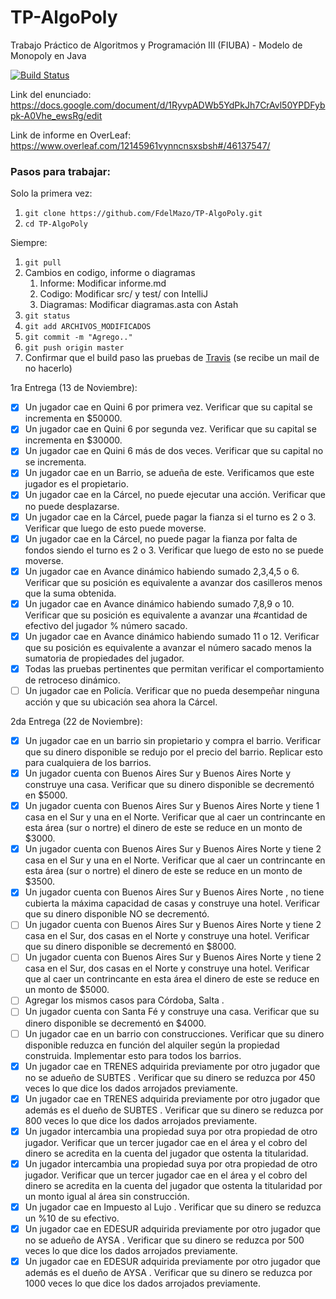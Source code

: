 # TP-AlgoPoly
Trabajo Práctico de Algoritmos y Programación III (FIUBA) - Modelo de Monopoly en Java

[![Build Status](https://travis-ci.com/FdelMazo/TP-AlgoPoly.svg?token=kj1PzEAEuR5mVTx6hGWT&branch=master)](https://travis-ci.com/FdelMazo/TP-AlgoPoly)

Link del enunciado: https://docs.google.com/document/d/1RyvpADWb5YdPkJh7CrAvl50YPDFybpk-A0Vhe_ewsRg/edit

Link de informe en OverLeaf: https://www.overleaf.com/12145961vynncnsxsbsh#/46137547/

### Pasos para trabajar:

Solo la primera vez:
1. `git clone https://github.com/FdelMazo/TP-AlgoPoly.git`
1. `cd TP-AlgoPoly`

Siempre:
1. `git pull`
1. Cambios en codigo, informe o diagramas
    1. Informe: Modificar informe.md
    1. Codigo: Modificar src/ y test/ con IntelliJ
    1. Diagramas: Modificar diagramas.asta con Astah 
1. `git status`
1. `git add ARCHIVOS_MODIFICADOS`
1. `git commit -m "Agrego.."`
1. `git push origin master` 
1. Confirmar que el build paso las pruebas de [Travis](https://travis-ci.com/FdelMazo/TP-AlgoPoly/) (se recibe un mail de no hacerlo)

1ra Entrega (13 de Noviembre):
- [X] Un jugador cae en Quini 6 por primera vez. Verificar que su capital se incrementa en $50000.
- [X] Un jugador cae en Quini 6 por segunda vez. Verificar que su capital se incrementa en $30000.
- [X] Un jugador cae en Quini 6 más de dos veces. Verificar que su capital no se incrementa.
- [X] Un jugador cae en un Barrio, se adueña de este. Verificamos que este jugador es el propietario.
- [X] Un jugador cae en la Cárcel, no puede ejecutar una acción. Verificar que no puede desplazarse.
- [X] Un jugador cae en la Cárcel, puede pagar la fianza si el turno es 2 o 3. Verificar que luego de esto puede moverse.
- [X] Un jugador cae en la Cárcel, no puede pagar la fianza por falta de fondos siendo el turno es 2 o 3. Verificar que luego de esto no se puede moverse.
- [X] Un jugador cae en Avance dinámico habiendo sumado 2,3,4,5 o 6. Verificar que su posición es equivalente a avanzar dos casilleros menos que la suma obtenida.
- [X] Un jugador cae en Avance dinámico habiendo sumado 7,8,9 o 10. Verificar que su posición es equivalente a avanzar una #cantidad de efectivo del jugador % número sacado.
- [X] Un jugador cae en Avance dinámico habiendo sumado 11 o 12. Verificar que su posición es equivalente a avanzar el número sacado menos la sumatoria de propiedades del jugador.
- [X] Todas las pruebas pertinentes que permitan verificar el comportamiento de retroceso dinámico.
- [ ] Un jugador cae en Policía. Verificar que no pueda desempeñar ninguna acción y que su ubicación sea ahora la Cárcel.  

2da Entrega (22 de Noviembre):
- [X] Un jugador cae en un barrio sin propietario y compra el barrio. Verificar que su dinero disponible se redujo por el precio del barrio. Replicar esto para cualquiera de los barrios.
- [X] Un jugador cuenta con Buenos Aires Sur y Buenos Aires Norte y construye una casa. Verificar que su dinero disponible se decrementó en $5000.
- [X] Un jugador cuenta con Buenos Aires Sur y Buenos Aires Norte y tiene 1 casa en el Sur y una en el Norte. Verificar que al caer un contrincante en esta área (sur o nortre) el dinero de este se reduce en un monto de $3000.
- [X] Un jugador cuenta con Buenos Aires Sur y Buenos Aires Norte y tiene 2 casa en el Sur y una en el Norte. Verificar que al caer un contrincante en esta área (sur o nortre) el dinero de este se reduce en un monto de $3500.
- [X] Un jugador cuenta con Buenos Aires Sur y Buenos Aires Norte , no tiene cubierta la máxima capacidad de casas y construye una hotel. Verificar que su dinero disponible NO se decrementó.
- [ ] Un jugador cuenta con Buenos Aires Sur y Buenos Aires Norte y tiene 2 casa en el Sur, dos casas en el Norte y construye una hotel. Verificar que su dinero disponible se decrementó en $8000.
- [ ] Un jugador cuenta con Buenos Aires Sur y Buenos Aires Norte y tiene 2 casa en el Sur, dos casas en el Norte y construye una hotel. Verificar que al caer un contrincante en esta área el dinero de este se reduce en un monto de $5000.
- [ ] Agregar los mismos casos para Córdoba, Salta .
- [ ] Un jugador cuenta con Santa Fé y construye una casa. Verificar que su dinero disponible se decrementó en $4000.
- [ ] Un jugador cae en un barrio con construcciones. Verificar que su dinero disponible reduzca en función del alquiler según la propiedad construida. Implementar esto para todos los barrios.
- [X] Un jugador cae en TRENES adquirida previamente por otro jugador que no se adueño de SUBTES . Verificar que su dinero se reduzca por 450 veces lo que dice los dados arrojados previamente.
- [X] Un jugador cae en TRENES adquirida previamente por otro jugador que además es el dueño de SUBTES . Verificar que su dinero se reduzca por 800 veces lo que dice los dados arrojados previamente.
- [X] Un jugador intercambia una propiedad suya por otra propiedad de otro jugador. Verificar que un tercer jugador cae en el área y el cobro del dinero se acredita en la cuenta del jugador que ostenta la titularidad.
- [X] Un jugador intercambia una propiedad suya por otra propiedad de otro jugador. Verificar que un tercer jugador cae en el área y el cobro del dinero se acredita en la cuenta del jugador que ostenta la titularidad por un monto igual al área sin construcción.
- [X] Un jugador cae en Impuesto al Lujo . Verificar que su dinero se reduzca un %10 de su efectivo.
- [X] Un jugador cae en EDESUR adquirida previamente por otro jugador que no se adueño de AYSA . Verificar que su dinero se reduzca por 500 veces lo que dice los dados arrojados previamente.
- [X] Un jugador cae en EDESUR adquirida previamente por otro jugador que además es el dueño de AYSA . Verificar que su dinero se reduzca por 1000 veces lo que dice los dados arrojados previamente.
